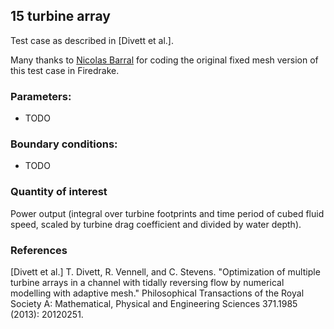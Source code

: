 ## 15 turbine array

Test case as described in [Divett et al.].

Many thanks to [Nicolas Barral][1] for coding the original fixed mesh version of this test case in
Firedrake.

### Parameters:
  * TODO

### Boundary conditions:
  * TODO

### Quantity of interest
Power output (integral over turbine footprints and time period of cubed fluid speed, scaled by
turbine drag coefficient and divided by water depth).

### References

[Divett et al.] T. Divett, R. Vennell, and C. Stevens. "Optimization of multiple turbine arrays in a
channel with tidally reversing flow by numerical modelling with adaptive mesh." Philosophical
Transactions of the Royal Society A: Mathematical, Physical and Engineering Sciences 371.1985
(2013): 20120251.

[1]: https://nicolasbarral.fr "Nicolas Barral"
